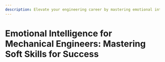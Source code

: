 ```yaml
---
description: Elevate your engineering career by mastering emotional intelligence tailored specifically for mechanical engineers. Learn how to navigate interpersonal relationships, enhance teamwork, and improve problem-solving skills through a deep understanding of your own emotions and those of others. This course offers practical strategies and real-world applications to integrate emotional intelligence into your professional and personal life for a more effective and empathetic approach to engineering challenges.
---
```


# Emotional Intelligence for Mechanical Engineers: Mastering Soft Skills for Success